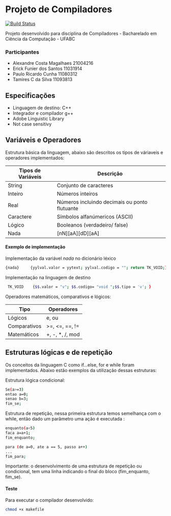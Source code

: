 # Projeto de Compiladores


[![Build Status](https://travis-ci.org/joemccann/dillinger.svg?branch=master)](https://travis-ci.org/joemccann/dillinger)

Projeto desenvolvido para disciplina de Compiladores - Bacharelado em Ciência da Computação - UFABC

### Participantes

- Alexandre Costa Magalhaes 21004216
- Erick Funier dos Santos   11031914
- Paulo Ricardo Cunha       11080312
- Tamires C da Silva        11093813

## Especificações

- Linguagem de destino: C++
- Integrador e compilador g++ 
- Adobe Linguistic Library
- Not case sensitivy

## Variáveis e Operadores

Estrutura básica da linguagem, abaixo são descritos os tipos de váriaveis e operadores implementados:

| Tipos de Variáveis | Descrição |
| ------ | ------ |
| String | Conjunto de caracteres |
| Inteiro | Números inteiros |
| Real | Números incluindo decimais ou ponto flutuante |
| Caractere | Símbolos alfanúmericos (ASCII) |
| Lógico | Booleanos (verdadeiro/ false) |
| Nada | [nN][aA][dD][aA] |


#### Exemplo de implementação
Implementação da variável *nada* no dicionário léxico
```sh
{nada}     {yylval.valor = yytext; yylval.codigo = ""; return TK_VOID;}
```
Implementação na linguagem de destino
```sh
 TK_VOID    {$$.valor = "v"; $$.codigo= "void ";$$.tipo = 'v'; }
```

Operadores matemáticos, comparativos e lógicos:

| Tipo | Operadores |
| ------ | ------ |
| Lógicos | e, ou |
| Comparativos | >=, <=, ==, != |
| Matemáticos | +, -, *, /, mod |


## Estruturas lógicas e de repetição

Os conceitos da linguagem C como if...else, for e while foram implementados. Abaixo estão exemplos da utilização dessas estruturas:

Estrutura lógica condicional:
```sh
Se(a>=3)
entao a=0;
senao b=3;
fim_se;
```

Estrutura de repetição, nessa primeira estrutura temos semelhança com o while, então dado um parâmetro uma ação é executada :
```sh
enquanto(a<5)
faca a=a+1;
fim_enquanto;
```

```sh
para (de a=0, ate a == 5, passo a++)
...
fim_para;
```

Importante: o desenvolvimento de uma estrutura de repetição ou condicional, tem uma linha indicando o final do bloco (fim_enquanto, fim_se).

#### Teste

Para executar o compilador desenvolvido:

```sh
chmod +x makefile
```
